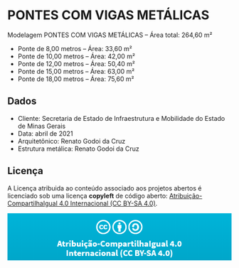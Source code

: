 # PONTES COM VIGAS METÁLICAS

Modelagem PONTES COM VIGAS METÁLICAS – Área total: 264,60 m²

- Ponte de 8,00 metros – Área: 33,60 m²
- Ponte de 10,00 metros – Área: 42,00 m²
- Ponte de 12,00 metros – Área: 50,40 m²
- Ponte de 15,00 metros – Área: 63,00 m²
- Ponte de 18,00 metros – Área: 75,60 m²


## Dados                                                                                            

- Cliente: Secretaria de Estado de Infraestrutura e Mobilidade do Estado de Minas Gerais
- Data: abril de 2021
- Arquitetônico: Renato Godoi da Cruz
- Estrutura metálica: Renato Godoi da Cruz


## Licença 

A Licença atribuida ao conteúdo associado aos projetos abertos é licenciado sob uma licença **copyleft** de código aberto: [Atribuição-CompartilhaIgual 4.0 Internacional (CC BY-SA 4.0)](https://creativecommons.org/licenses/by-sa/4.0/deed.pt_BR). 

![](logo_atribuicao.png)

